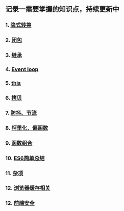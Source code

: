 ## 记录一需要掌握的知识点，持续更新中


### 1. [隐式转换](https://github.com/chun1hao/MyBlog/issues/2)
### 2. [闭包](https://github.com/chun1hao/MyBlog/issues/3)
### 3. [继承](https://github.com/chun1hao/MyBlog/issues/4)
### 4. [Event loop](https://github.com/chun1hao/MyBlog/issues/5)
### 5. [this](https://github.com/chun1hao/MyBlog/issues/6)
### 6. [拷贝](https://github.com/chun1hao/MyBlog/issues/7)
### 7. [防抖、节流](https://github.com/chun1hao/MyBlog/issues/8)
### 8. [柯里化、偏函数](https://github.com/chun1hao/MyBlog/issues/9)
### 9. [函数组合](https://github.com/chun1hao/MyBlog/issues/10)
### 10. [ES6简单总结](https://github.com/chun1hao/MyBlog/blob/master/ES6/readme.md)
### 11. [杂项](https://github.com/chun1hao/MyBlog/blob/master/base/base.md)
### 12. [浏览器缓存相关](https://github.com/chun1hao/MyBlog/blob/master/ES6/readme.md)
### 12. [前端安全](https://github.com/chun1hao/MyBlog/blob/master/ES6/readme.md)


